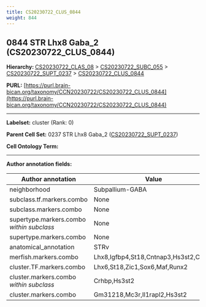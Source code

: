 ```yaml
---
title: CS20230722_CLUS_0844
weight: 844
---
```

## 0844 STR Lhx8 Gaba_2 (CS20230722_CLUS_0844)
<b>Hierarchy: </b>
[CS20230722_CLAS_08](../CS20230722_CLAS_08) >
[CS20230722_SUBC_055](../CS20230722_SUBC_055) >
[CS20230722_SUPT_0237](../CS20230722_SUPT_0237) >
[CS20230722_CLUS_0844](../CS20230722_CLUS_0844)

**PURL:** [https://purl.brain-bican.org/taxonomy/CCN20230722/CS20230722_CLUS_0844](https://purl.brain-bican.org/taxonomy/CCN20230722/CS20230722_CLUS_0844)

---


**Labelset:** cluster (Rank: 0)

**Parent Cell Set:** 0237 STR Lhx8 Gaba_2 ([CS20230722_SUPT_0237](../CS20230722_SUPT_0237))



**Cell Ontology Term:** 

[MARKER GENES.]: #


---

[TRANSFERRED ANNOTATIONS.]: #


[AUTHOR ANNOTATION FIELDS.]: #


**Author annotation fields:**

| Author annotation | Value |
|-------------------|-------|
|neighborhood|Subpallium-GABA|
|subclass.tf.markers.combo|None|
|subclass.markers.combo|None|
|supertype.markers.combo _within subclass_|None|
|supertype.markers.combo|None|
|anatomical_annotation|STRv|
|merfish.markers.combo|Lhx8,Igfbp4,St18,Cntnap3,Hs3st2,Crhbp|
|cluster.TF.markers.combo|Lhx6,St18,Zic1,Sox6,Maf,Runx2|
|cluster.markers.combo _within subclass_|Crhbp,Hs3st2|
|cluster.markers.combo|Gm31218,Mc3r,Il1rapl2,Hs3st2|
